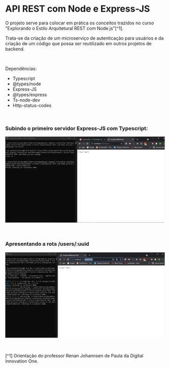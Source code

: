 # API REST com Node e Express-JS

O projeto serve para colocar em prática os conceitos trazidos no curso "Explorando o Estilo Arquitetural REST com Node.js"[^1]. 

Trata-se da criação de um microserviço de autenticação para usuários e da criação de um código que possa ser reutilizado em outros projetos de backend.





<br />

Dependências:

- Typescript
- @types/node
- Express-JS
- @types/express
- Ts-node-dev
- Http-status-codes





<br />

### Subindo o primeiro servidor Express-JS com Typescript:
![Subindo o primeiro servidor com typescript](/public/images/subindo-primeiro-servidor-typescript.png)


<br />

### Apresentando a rota /users/:uuid
![Apresentando a rota users id](/public/images/rota-get-users-id.png)




<br />

[^1] Orientação do professor Renan Johannsen de Paula da Digital Innovation One.









